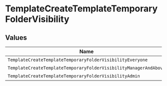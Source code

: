 # TemplateCreateTemplateTemporaryFolderVisibility


## Values

| Name                                                             | Value                                                            |
| ---------------------------------------------------------------- | ---------------------------------------------------------------- |
| `TemplateCreateTemplateTemporaryFolderVisibilityEveryone`        | EVERYONE                                                         |
| `TemplateCreateTemplateTemporaryFolderVisibilityManagerAndAbove` | MANAGER_AND_ABOVE                                                |
| `TemplateCreateTemplateTemporaryFolderVisibilityAdmin`           | ADMIN                                                            |